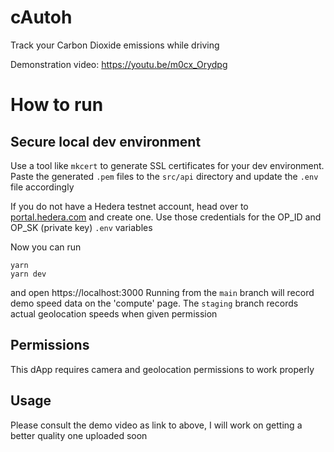 # cAutoh

Track your Carbon Dioxide emissions while driving

Demonstration video: https://youtu.be/m0cx_Orydpg

# How to run

## Secure local dev environment

Use a tool like `mkcert` to generate SSL certificates for your dev environment. Paste the generated `.pem` files to the `src/api` directory and update the `.env` file accordingly

If you do not have a Hedera testnet account, head over to [portal.hedera.com](https://portal.hedera.com/?network=testnet) and create one. Use those credentials for the OP_ID and OP_SK (private key) `.env` variables

Now you can run
```
yarn
yarn dev
```
and open https://localhost:3000
Running from the `main` branch will record demo speed data on the 'compute' page. The `staging` branch records actual geolocation speeds when given permission

## Permissions

This dApp requires camera and geolocation permissions to work properly

## Usage

Please consult the demo video as link to above, I will work on getting a better quality one uploaded soon
